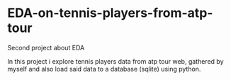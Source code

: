 # EDA-on-tennis-players-from-atp-tour
Second project about EDA

In this project i explore tennis players data from atp tour web, gathered by myself and also load said data to a database (sqlite) using python.
